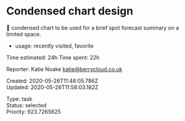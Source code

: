 # Condensed chart design

🎨 condensed chart to be used for a brief spot forecast summary on a limited space.

- usage: recently visited, favorite

Time estimated: 24h
Time spent: 22h

Reporter: Katie Noake <katie@berrycloud.co.uk>  

Created: 2020-05-26T11:48:05.786Z  
Updated: 2020-05-26T11:58:03.182Z

Type: task  
Status: selected  
Priority: 923.7265625
